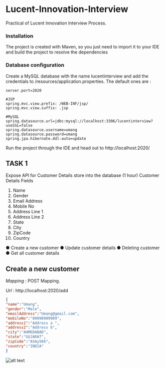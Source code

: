 # Lucent-Innovation-Interview
Practical of Lucent Innovation Interview Process.

### Installation

The project is created with Maven, so you just need to import it to your IDE and build the project to resolve the dependencies

### Database configuration

Create a MySQL database with the name lucentinterview and add the credentials to /resources/application.properties.
The default ones are :
```
server.port=2020

#JSP
spring.mvc.view.prefix: /WEB-INF/jsp/
spring.mvc.view.suffix: .jsp

#MySQL
spring.datasource.url=jdbc:mysql://localhost:3306/lucentinterview?useSSL=false
spring.datasource.username=umang
spring.datasource.password=umang
spring.jpa.hibernate.ddl-auto=update

```
Run the project through the IDE and head out to http://localhost:2020/

## TASK 1

Expose API for Customer Details store into the database (1 hour)
Customer Details Fields
1. Name
2. Gender
3. Email Address
4. Mobile No
5. Address Line 1
6. Address Line 2
7. State
8. City
9. ZipCode
10. Country

● Create a new customer
● Update customer details
● Deleting customer
● Get all customer details

## Create a new customer

*Mapping* : POST Mapping.

*Url* : http://localhost:2020/add

```json
{
"name":"Umang",
"gender":"Male",
"emailAddress":"Umang@gmail.com",
"mobileNo":"09090909909",
"address1":"Address a ",
"address2":"Address b",
"city":"AHMEDABAD",
"state":"GUJARAT",
"zipCode":"ASAy566",
"country":"INDIA"
}

```

![alt text](https://github.com/umang4846/Lucient-Innovation-Interview/blob/master/addCustomerREST.png)




